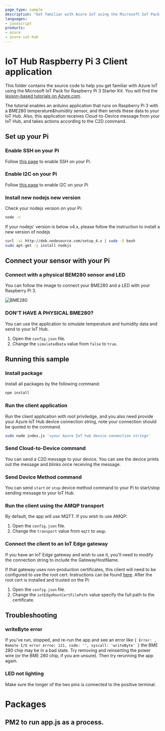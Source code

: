 ```yaml
---
page_type: sample
description: "Get familiar with Azure IoT using the Microsoft IoT Pack for Raspberry Pi 3 Starter Kit."
languages:
- javascript
products:
- azure
- azure-iot-hub
---
```

# IoT Hub Raspberry Pi 3 Client application

This folder contains the source code to help you get familiar with Azure IoT using the Microsoft IoT Pack for Raspberry Pi 3 Starter Kit. You will find the [lesson-based tutorials on Azure.com](https://docs.microsoft.com/en-us/azure/iot-hub/iot-hub-raspberry-pi-kit-node-get-started).

The tutorial enables an arduino application that runs on Raspberry Pi 3 with a BME280 temperature&humidity sensor, and then sends these data to your IoT Hub. Also, this application receives Cloud-to-Device message from your IoT Hub, and takes actions according to the C2D command.

## Set up your Pi

### Enable SSH on your Pi

Follow [this page](https://www.raspberrypi.org/documentation/remote-access/ssh/) to enable SSH on your Pi.

### Enable I2C on your Pi

Follow [this page](https://learn.adafruit.com/adafruits-raspberry-pi-lesson-4-gpio-setup/configuring-i2c#installing-kernel-support-manually) to enable I2C on your Pi

### Install new nodejs new version

Check your nodejs version on your Pi:

```bash
node -v
```

If your nodejs' version is below v4.x, please follow the instruction to install a new version of nodejs

```bash
curl -sL http://deb.nodesource.com/setup_4.x | sudo -E bash
sudo apt-get -y install nodejs
```

## Connect your sensor with your Pi

### Connect with a physical BEM280 sensor and LED

You can follow the image to connect your BME280 and a LED with your Raspberry Pi 3.

![BME280](https://docs.microsoft.com/en-us/azure/iot-hub/media/iot-hub-raspberry-pi-kit-node-get-started/3_raspberry-pi-sensor-connection.png)

### DON'T HAVE A PHYSICAL BME280?

You can use the application to simulate temperature and humidity data and send to your IoT Hub.

1. Open the `config.json` file.
1. Change the `simulatedData` value from `false` to `true`.

## Running this sample

### Install package

Install all packages by the following command:

```bash
npm install
```

### Run the client application

Run the client application with root priviledge, and you also need provide your Azure IoT Hub device connection string, note your connection should be quoted in the command.

```bash
sudo node index.js '<your Azure IoT hub device connection string>'
```

### Send Cloud-to-Device command

You can send a C2D message to your device. You can see the device prints out the message and blinks once receiving the message.

### Send Device Method command

You can send `start` or `stop` device method command to your Pi to start/stop sending message to your IoT Hub.

### Run the client using the AMQP transport

By default, the app will use MQTT. If you wish to use AMQP:

1. Open the `config.json` file.
1. Change the `transport` value from `mqtt` to `amqp`.

### Connect the client to an IoT Edge gateway

If you have an IoT Edge gateway and wish to use it, you'll need to modify the connection string to include the GatewayHostName.

If that gateway uses non-production certificates, this client will need to be configured to use the root cert. Instructions can be found [here](https://docs.microsoft.com/en-us/azure/iot-edge/how-to-create-transparent-gateway). After the root cert is installed and trusted on the Pi:

1. Open the `config.json` file.
1. Change the `iotEdgeRootCertFilePath` value specify the full path to the certificate.

## Troubleshooting

### writeByte error

If you've run, stopped, and re-run the app and see an error like `{ Error: , Remote I/O error errno: 121, code: '', syscall: 'writeByte' }` the BME 280 chip may be in a bad state. Try removing and reinserting the power wire (or the BME 280 chip, if you are unsure). Then try rerunning the app again.

### LED not lighting

Make sure the longer of the two pins is connected to the positive terminal.

# Packages
## PM2 to run app.js as a process.
